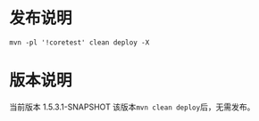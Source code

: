 # 发布说明
`mvn -pl '!coretest' clean deploy -X`

# 版本说明
当前版本 1.5.3.1-SNAPSHOT
该版本`mvn clean deploy`后，无需发布。   
